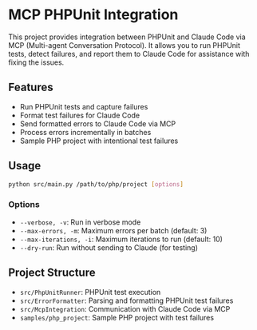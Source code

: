 # MCP PHPUnit Integration

This project provides integration between PHPUnit and Claude Code via MCP (Multi-agent Conversation Protocol). It allows you to run PHPUnit tests, detect failures, and report them to Claude Code for assistance with fixing the issues.

## Features

- Run PHPUnit tests and capture failures
- Format test failures for Claude Code
- Send formatted errors to Claude Code via MCP
- Process errors incrementally in batches
- Sample PHP project with intentional test failures

## Usage

```bash
python src/main.py /path/to/php/project [options]
```

### Options

- `--verbose, -v`: Run in verbose mode
- `--max-errors, -m`: Maximum errors per batch (default: 3)
- `--max-iterations, -i`: Maximum iterations to run (default: 10)
- `--dry-run`: Run without sending to Claude (for testing)

## Project Structure

- `src/PhpUnitRunner`: PHPUnit test execution
- `src/ErrorFormatter`: Parsing and formatting PHPUnit test failures
- `src/McpIntegration`: Communication with Claude Code via MCP
- `samples/php_project`: Sample PHP project with test failures
